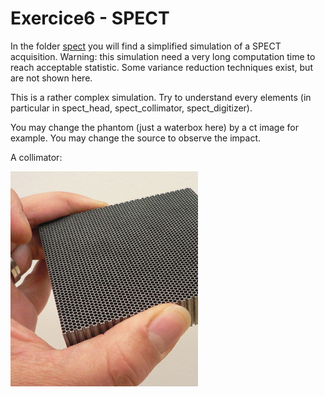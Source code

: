 # Exercice6 - SPECT

In the folder [spect](https://gitlab.in2p3.fr/david.sarrut/gate-exercices/tree/master/spect/mac) you will find a simplified simulation of a SPECT acquisition. Warning: this simulation need a very long computation time to reach acceptable statistic. Some variance reduction techniques exist, but are not shown here.

This is a rather complex simulation. Try to understand every elements \(in particular in spect\_head, spect\_collimator, spect\_digitizer\).

You may change the phantom \(just a waterbox here\) by a ct image for example. You may change the source to observe the impact.

A collimator: 

![](.gitbook/assets/photo-honeycomb.jpg)

